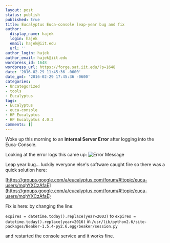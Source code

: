 ```yaml
---
layout: post
status: publish
published: true
title: Eucalyptus Euca-console leap-year bug and fix
author:
  display_name: hajek
  login: hajek
  email: hajek@iit.edu
  url: ''
author_login: hajek
author_email: hajek@iit.edu
wordpress_id: 1648
wordpress_url: https://forge.sat.iit.edu/?p=1648
date: '2016-02-29 11:45:36 -0600'
date_gmt: '2016-02-29 17:45:36 -0600'
categories:
- Uncategorized
- tools
- Eucalyptus
tags:
- Eucalyptus
- euca-console
- HP Eucalyptus
- HP Eucalyptus 4.0.2
comments: []
---
```

Woke up this morning to an **Internal Server Error** after logging into the Euca-Console.

Looking at the error logs this came up:
![*Error Message*](/assets/2016/02/desktop-1_002-768x432.png)

Leap year bug...  luckily everyone else's software caught fire so there was a quick solution here:

[https://groups.google.com/a/eucalyptus.com/forum/#!topic/euca-users/mqhYXCzAfaE](https://groups.google.com/a/eucalyptus.com/forum/#!topic/euca-users/mqhYXCzAfaE)

Fix is here: by changing the line: 

```expires = datetime.today().replace(year=2003)``` 
to 
```expires = datetime.today().replace(year=2016)``` 
in 
```/usr/lib/python2.6/site-packages/Beaker-1.5.4-py2.6.egg/beaker/session.py ```

and restarted the console service and it works fine.
